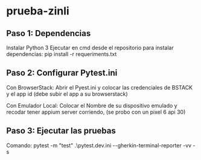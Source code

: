 # prueba-zinli

## Paso 1: Dependencias
Instalar Python 3
Ejecutar en cmd desde el repositorio para instalar dependencias:   pip install -r requeriments.txt

## Paso 2: Configurar Pytest.ini

Con BrowserStack:
Abrir el Pyest.ini y colocar las credenciales de BSTACK y el app id (debe subir el app a su browserstack)

Con Emulador Local:
Colocar el Nombre de su dispositivo emulado y recodar tener appium server corriendo, (se probo con un pixel 6 api 30)

## Paso 3: Ejecutar las pruebas
Comando:    pytest -m "test" .\pytest.dev.ini --gherkin-terminal-reporter -vv -s
